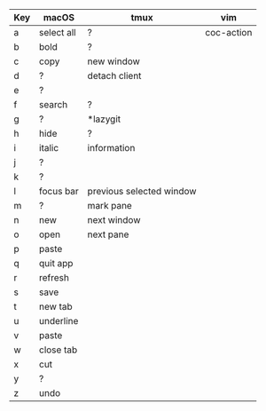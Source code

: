 | Key | macOS      | tmux <prefix>            | vim <space> |
|-----|------------|--------------------------|-------------|
| a   | select all | ?                        | coc-action  |
| b   | bold       | ?                        |             |
| c   | copy       | new window               |             |
| d   | ?          | detach client            |             |
| e   | ?          |                          |             |
| f   | search     | ?                        |             |
| g   | ?          | *lazygit                 |             |
| h   | hide       | ?                        |             |
| i   | italic     | information              |             |
| j   | ?          |                          |             |
| k   | ?          |                          |             |
| l   | focus bar  | previous selected window |             |
| m   | ?          | mark pane                |             |
| n   | new        | next window              |             |
| o   | open       | next pane                |             |
| p   | paste      |                          |             |
| q   | quit app   |                          |             |
| r   | refresh    |                          |             |
| s   | save       |                          |             |
| t   | new tab    |                          |             |
| u   | underline  |                          |             |
| v   | paste      |                          |             |
| w   | close tab  |                          |             |
| x   | cut        |                          |             |
| y   | ?          |                          |             |
| z   | undo       |                          |             |
